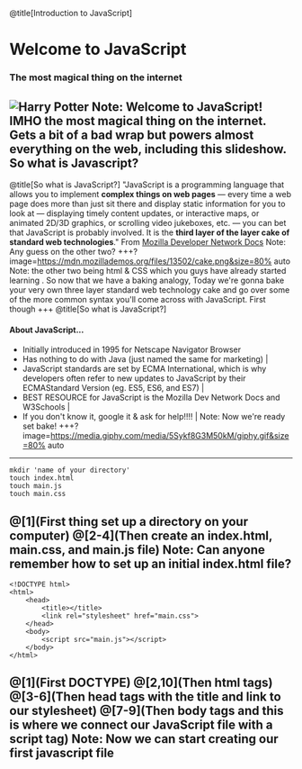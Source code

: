 @title[Introduction to JavaScript]
# Welcome to JavaScript  
### The most magical thing on the internet 
![Harry Potter](https://media.giphy.com/media/xjXXTEFCuf4Jy/giphy.gif)
Note: Welcome to JavaScript! IMHO the most magical thing on the internet. Gets a bit of a bad wrap but powers almost everything on the web, including this slideshow. So what is Javascript?
---
@title[So what is JavaScript?]
"JavaScript is a programming language that allows you to implement **complex things on web pages** — every time a web page does more than just sit there and display static information for you to look at — displaying timely content updates, or interactive maps, or animated 2D/3D graphics, or scrolling video jukeboxes, etc. — you can bet that JavaScript is probably involved. It is the **third layer of the layer cake of standard web technologies**." From [Mozilla Developer Network Docs](https://developer.mozilla.org/en-US/docs/Learn/JavaScript/First_steps/What_is_JavaScript) 
Note: Any guess on the other two?
+++?image=https://mdn.mozillademos.org/files/13502/cake.png&size=80% auto
Note: the other two being html & CSS which you guys have already started learning . So now that we have a baking analogy, Today we're gonna bake your very own three layer standard web technology cake and go over some of the more common syntax you'll come across with JavaScript. First though
+++
@title[So what is JavaScript?]
#### About JavaScript...
- Initially introduced in 1995 for Netscape Navigator Browser 
- Has nothing to do with Java (just named the same for marketing) |
- JavaScript standards are set by ECMA International, which is why developers often refer to new updates to JavaScript by their ECMAStandard Version (eg. ES5, ES6, and ES7) |
- BEST RESOURCE for JavaScript is the Mozilla Dev Network Docs and W3Schools |
- If you don't know it, google it & ask for help!!!! |
Note: Now we're ready set bake!
+++?image=https://media.giphy.com/media/5Sykf8G3M50kM/giphy.gif&size=80% auto
---

``` 
mkdir 'name of your directory'
touch index.html
touch main.js
touch main.css
```

@[1](First thing set up a directory on your computer)
@[2-4](Then create an index.html, main.css, and main.js file)
Note: Can anyone remember how to set up an initial index.html file?
---
```
<!DOCTYPE html>
<html>
    <head>
        <title></title>
        <link rel="stylesheet" href="main.css">
    </head>
    <body>
        <script src="main.js"></script>
    </body>
</html>
```
@[1](First DOCTYPE)
@[2,10](Then html tags)
@[3-6](Then head tags with the title and link to our stylesheet)
@[7-9](Then body tags and this is where we connect our JavaScript file with a script tag)
Note: Now we can start creating our first javascript file
---

